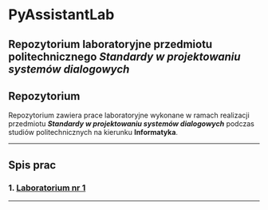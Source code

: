 # PyAssistantLab

## Repozytorium laboratoryjne przedmiotu politechnicznego *Standardy w projektowaniu systemów dialogowych*

## Repozytorium

Repozytorium zawiera prace laboratoryjne wykonane w ramach realizacji przedmiotu ***Standardy w projektowaniu systemów dialogowych*** podczas studiów politechnicznych na kierunku **Informatyka**.

---

## Spis prac

### 1. [Laboratorium nr 1](L1/)

---
